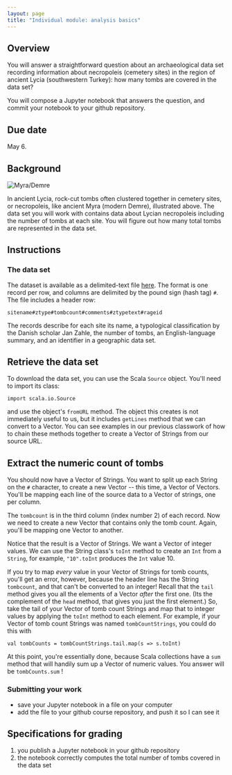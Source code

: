 ```yaml
---
layout: page
title: "Individual module: analysis basics"
---
```


## Overview

You will answer a straightforward question about an archaeological data set recording information about necropoleis (cemetery sites) in the region of ancient Lycia (southwestern Turkey):  how many tombs are covered in the data set?

You will compose a Jupyter notebook that answers the question, and commit your notebook to your github repository.

## Due date

May 6.



## Background


![Myra/Demre](https://upload.wikimedia.org/wikipedia/commons/c/c7/Myra_Tombs_Temples.jpg)

In ancient Lycia, rock-cut tombs often clustered together in cemetery sites, or necropoleis, like ancient Myra (modern Demre), illustrated above.  The data set you will work with contains data about Lycian necropoleis including the number of tombs at each site.  You will figure out how many total tombs are represented in the data set.


## Instructions

### The data set

The dataset is available as a delimited-text file [here](http://shot.holycross.edu/courses/ada/S20/data/lycianNecropoleis.cex). The format is one record per row, and columns are delimited by the pound sign (hash tag) `#`.  The file includes a header row:

`sitename#ztype#tombcount#comments#ztypetext#rageid`

The records describe for each site its name, a typological classification by the Danish scholar Jan Zahle, the number of tombs, an English-language summary, and an identifier in a geographic data set.


## Retrieve the data set

To download the data set, you can use the Scala `Source` object.  You'll need to import its class:

`import scala.io.Source`

and use the object's `fromURL` method.  The object this creates is not immediately useful to us, but it includes `getLines` method that we can convert to a Vector.  You can see examples in our previous classwork of how to chain these methods together to create a Vector of Strings from our source URL.

## Extract the numeric count of tombs

You should now have a Vector of Strings.  You want to split up each String on the `#` character, to create a new Vector -- this time, a Vector of Vectors.  You'll be mapping each line of the source data to a Vector of strings, one per column.

The `tombcount` is in the third column (index number 2) of each record.  Now we need to create a new Vector that contains  only the tomb count.  Again, you'll be mapping one Vector to another.  

Notice that the result is a Vector of Strings.  We want a Vector of integer values.  We can use the String class's `toInt` method to create an `Int` from a `String`, for example, `"10".toInt` produces the `Int` value 10.

If you try to map *every* value in your Vector of Strings for tomb counts, you'll get an error, however, because the header line has the String `tombcount`, and that can't be converted to an integer!  Recall that the `tail` method gives you all the elements of a Vector *after* the first one.  (Its the complement of the `head` method, that gives you just the first element.)  So, take the tail of your Vector of tomb count Strings and map that to integer values by applying the `toInt` method to each element.    For example, if your Vector of tomb count Strings was named `tombCountStrings`, you could do this with

    val tombCounts = tombCountStrings.tail.map(s => s.toInt)

At this point, you're essentially done, because Scala collections have a `sum` method that will handily sum up a Vector of numeric values. You answer will be `tombCounts.sum` !




### Submitting your work

- save your Jupyter notebook in a file on your computer
- add the file to your github course repository, and push it so I can see it



## Specifications for grading

1. you publish a Jupyter notebook in your github repository
2. the notebook correctly computes the total number of tombs covered in the data set
